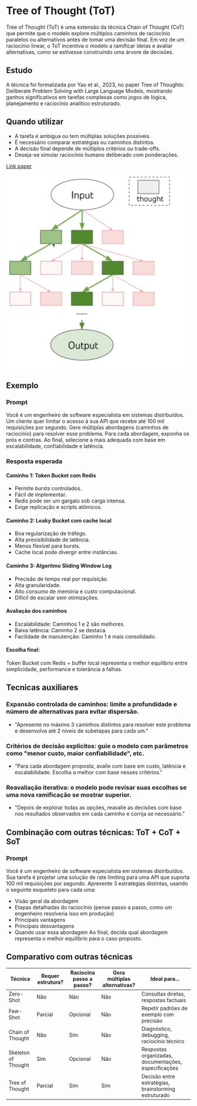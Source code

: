 # Tree of Thought (ToT)

Tree of Thought (ToT) é uma extensão da técnica Chain of Thought (CoT) que permite que o modelo explore múltiplos caminhos de raciocínio paralelos ou alternativos antes de tomar uma decisão final. Em vez de um raciocínio linear, o ToT incentiva o modelo a ramificar ideias e avaliar alternativas, como se estivesse construindo uma árvore de decisões.

## Estudo

A técnica foi formalizada por Yao et al., 2023, no paper Tree of Thoughts: Deliberate Problem Solving with Large Language Models, mostrando ganhos significativos em tarefas complexas como jogos de lógica, planejamento e raciocínio analítico estruturado.

## Quando utilizar

- A tarefa é ambígua ou tem múltiplas soluções possíveis.
- É necessário comparar estratégias ou caminhos distintos.
- A decisão final depende de múltiplos critérios ou trade-offs.
- Deseja-se simular raciocínio humano deliberado com ponderações.

[Link paper](https://arxiv.org/abs/2305.10601)

![alt text](image.png)

## Exemplo

### Prompt

Você é um engenheiro de software especialista em sistemas distribuídos. Um cliente quer limitar o acesso à sua API que recebe até 100 mil requisições por segundo. Gere múltiplas abordagens (caminhos de raciocínio) para resolver esse problema. Para cada abordagem, exponha os prós e contras. Ao final, selecione a mais adequada com base em escalabilidade, confiabilidade e latência.

### Resposta esperada


#### Caminho 1: Token Bucket com Redis
- Permite bursts controlados.
- Fácil de implementar.
- Redis pode ser um gargalo sob carga intensa.
- Exige replicação e scripts atômicos.
#### Caminho 2: Leaky Bucket com cache local
- Boa regularização de tráfego.
- Alta previsibilidade de latência.
- Menos flexível para bursts.
- Cache local pode divergir entre instâncias.
#### Caminho 3: Algoritmo Sliding Window Log
- Precisão de tempo real por requisição.
- Alta granularidade.
- Alto consumo de memória e custo computacional.
- Difícil de escalar sem otimizações.

#### Avaliação dos caminhos
- Escalabilidade: Caminhos 1 e 2 são melhores.
- Baixa latência: Caminho 2 se destaca.
- Facilidade de manutenção: Caminho 1 é mais consolidado.

#### Escolha final:

Token Bucket com Redis + buffer local representa o melhor equilíbrio entre simplicidade, performance e tolerância a
falhas.

## Tecnicas auxiliares

### Expansão controlada de caminhos: limite a profundidade e número de alternativas para evitar dispersão.

- "Apresente no máximo 3 caminhos distintos para resolver este problema e desenvolva até 2 níveis de subetapas para cada um."

### Critérios de decisão explícitos: guie o modelo com parâmetros como "menor custo, maior confiabilidade", etc.

- "Para cada abordagem proposta, avalie com base em custo, latência e escalabilidade. Escolha a melhor com base nesses
critérios."

### Reavaliação iterativa: o modelo pode revisar suas escolhas se uma nova ramificação se mostrar superior.

- "Depois de explorar todas as opções, reavalie as decisões com base nos resultados observados em cada caminho e corrija se necessário."


## Combinação com outras técnicas: ToT + CoT + SoT

### Prompt

Você é um engenheiro de software especialista em sistemas distribuídos. Sua tarefa é projetar uma solução de rate limiting para uma API que suporta 100 mil requisições por segundo. Apresente 3 estratégias distintas, usando o seguinte esqueleto para cada uma:

- Visão geral da abordagem
- Etapas detalhadas do raciocínio (pense passo a passo, como um engenheiro resolveria isso em produção)
- Principais vantagens
- Principais desvantagens
- Quando usar essa abordagem
Ao final, decida qual abordagem representa o melhor equilíbrio para o caso proposto.



## Comparativo com outras técnicas

| Técnica              | Requer estrutura? | Raciocina passo a passo? | Gera múltiplas alternativas? | Ideal para...                                                   |
|----------------------|-------------------|---------------------------|------------------------------|-----------------------------------------------------------------|
| Zero-Shot            | Não               | Não                       | Não                          | Consultas diretas, respostas factuais                          |
| Few-Shot             | Parcial           | Opcional                  | Não                          | Repetir padrões de exemplo com precisão                        |
| Chain of Thought     | Não               | Sim                       | Não                          | Diagnóstico, debugging, raciocínio técnico                     |
| Skeleton of Thought  | Sim               | Opcional                  | Não                          | Respostas organizadas, documentações, especificações           |
| Tree of Thought      | Parcial           | Sim                       | Sim                          | Decisão entre estratégias, brainstorming estruturado           |